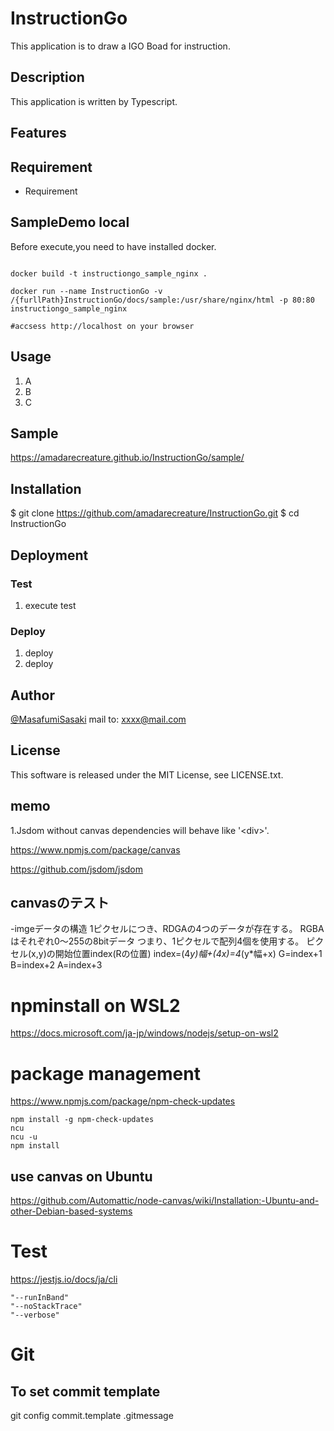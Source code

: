 # InstructionGo

This application is to draw a IGO Boad for instruction.

## Description

This application is written by Typescript.

## Features

## Requirement

- Requirement

## SampleDemo local

Before execute,you need to have installed docker.

```docker

docker build -t instructiongo_sample_nginx .

docker run --name InstructionGo -v /{furllPath}InstructionGo/docs/sample:/usr/share/nginx/html -p 80:80 instructiongo_sample_nginx

#accsess http://localhost on your browser

 ```

## Usage

1. A
2. B
3. C

## Sample

<https://amadarecreature.github.io/InstructionGo/sample/>

## Installation

$ git clone <https://github.com/amadarecreature/InstructionGo.git>
$ cd InstructionGo

## Deployment

### Test

1. execute test

### Deploy

1. deploy
2. deploy

## Author

[@MasafumiSasaki](https://twitter.com/)
mail to: xxxx@mail.com

## License

This software is released under the MIT License, see LICENSE.txt.

## memo

1.Jsdom without canvas dependencies will behave like '\<div\>'.

<https://www.npmjs.com/package/canvas>

<https://github.com/jsdom/jsdom>

## canvasのテスト

 -imgeデータの構造
    1ピクセルにつき、RDGAの4つのデータが存在する。
    RGBAはそれぞれ0～255の8bitデータ
    つまり、1ピクセルで配列4個を使用する。
    ピクセル(x,y)の開始位置index(Rの位置)
    index=(4*y)*幅+(4*x)=4*(y*幅+x)
    G=index+1
    B=index+2
    A=index+3


# npminstall on WSL2

https://docs.microsoft.com/ja-jp/windows/nodejs/setup-on-wsl2




# package management

https://www.npmjs.com/package/npm-check-updates
```
npm install -g npm-check-updates
ncu
ncu -u
npm install
```


## use canvas on Ubuntu
https://github.com/Automattic/node-canvas/wiki/Installation:-Ubuntu-and-other-Debian-based-systems


# Test

https://jestjs.io/docs/ja/cli

    "--runInBand"
    "--noStackTrace"
    "--verbose"

# Git
## To set commit template
git config commit.template .gitmessage


